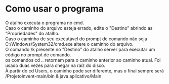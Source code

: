 <h1>Como usar o programa</h1>
O atalho executa o programa no cmd. <br>
Caso o caminho do arquivo esteja errado, edite o "Destino" abrindo as "Propriedades" do atalho.<br>
Caso o caminho de seu executável do prompt de comando não seja C:/Windows/System32/cmd.exe altere o caminho do arquivo.<br>
O comando /k presente no "Destino" do atalho server para executar um código no prompt de comando.<br>
os comandos cd .. retornam para o caminho anterior ao caminho atual. Foi usado duas vezes para chegar na raíz do disco.<br>
À partir do cd Users, o caminho pode ser diferente, mas o final sempre será /ProjetoInvent-main/bin & java aplicativo/Main

